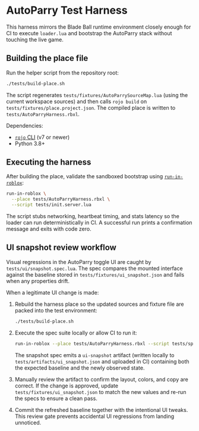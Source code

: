 # AutoParry Test Harness

This harness mirrors the Blade Ball runtime environment closely enough for CI
to execute `loader.lua` and bootstrap the AutoParry stack without touching the
live game.

## Building the place file

Run the helper script from the repository root:

```bash
./tests/build-place.sh
```

The script regenerates `tests/fixtures/AutoParrySourceMap.lua` (using the
current workspace sources) and then calls `rojo build` on
`tests/fixtures/place.project.json`. The compiled place is written to
`tests/AutoParryHarness.rbxl`.

Dependencies:

- [`rojo` CLI](https://rojo.space/) (v7 or newer)
- Python 3.8+

## Executing the harness

After building the place, validate the sandboxed bootstrap using
[`run-in-roblox`](https://github.com/rojo-rbx/run-in-roblox):

```bash
run-in-roblox \
  --place tests/AutoParryHarness.rbxl \
  --script tests/init.server.lua
```

The script stubs networking, heartbeat timing, and stats latency so the loader
can run deterministically in CI. A successful run prints a confirmation message
and exits with code zero.

## UI snapshot review workflow

Visual regressions in the AutoParry toggle UI are caught by
`tests/ui/snapshot.spec.lua`. The spec compares the mounted interface against
the baseline stored in `tests/fixtures/ui_snapshot.json` and fails when any
properties drift.

When a legitimate UI change is made:

1. Rebuild the harness place so the updated sources and fixture file are packed
   into the test environment:

   ```bash
   ./tests/build-place.sh
   ```

2. Execute the spec suite locally or allow CI to run it:

   ```bash
   run-in-roblox --place tests/AutoParryHarness.rbxl --script tests/spec.server.lua
   ```

   The snapshot spec emits a `ui-snapshot` artifact (written locally to
   `tests/artifacts/ui_snapshot.json` and uploaded in CI) containing both the
   expected baseline and the newly observed state.

3. Manually review the artifact to confirm the layout, colors, and copy are
   correct. If the change is approved, update `tests/fixtures/ui_snapshot.json`
   to match the new values and re-run the specs to ensure a clean pass.

4. Commit the refreshed baseline together with the intentional UI tweaks. This
   review gate prevents accidental UI regressions from landing unnoticed.
